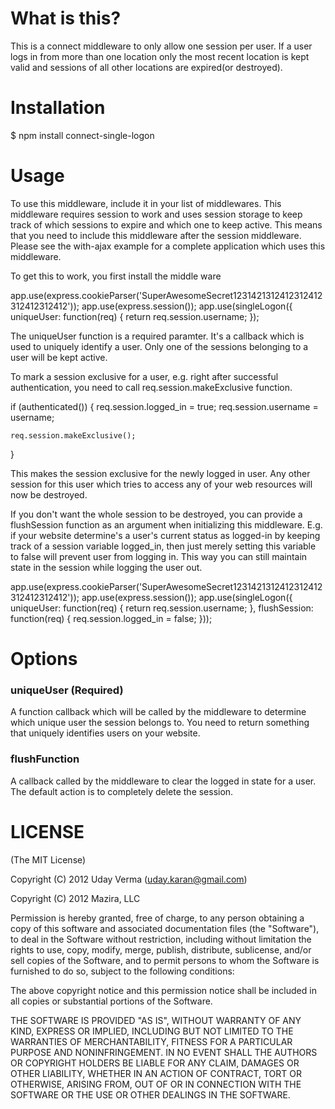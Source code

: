 # What is this?

This is a connect middleware to only allow one session per user.  If a user logs in from more than one location only the most recent location is kept valid and sessions of all other locations are expired(or destroyed).

# Installation

  $ npm install connect-single-logon

# Usage

To use this middleware, include it in your list of middlewares.  This middleware requires session to work and uses session storage to keep track of which sessions to expire and which one to keep active.  This means that you need to include this middleware after the session middleware.  Please see the with-ajax example for a complete application which uses this middleware.

To get this to work, you first install the middle ware

  app.use(express.cookieParser('SuperAwesomeSecret1231421312412312412312412312412'));
  app.use(express.session());
  app.use(singleLogon({ uniqueUser: function(req) {
    return req.session.username;
  });

The uniqueUser function is a required paramter.  It's a callback which is used to uniquely identify a user.  Only one of the sessions
belonging to a user will be kept active.

To mark a session exclusive for a user, e.g. right after successful authentication, you need to call req.session.makeExclusive function.

  if (authenticated()) {
    req.session.logged_in = true;
    req.session.username = username;

    req.session.makeExclusive();
  }

This makes the session exclusive for the newly logged in user.  Any other session for this user which tries to access any of your web resources will now be destroyed.  

If you don't want the whole session to be destroyed, you can provide a flushSession function as an argument when initializing this middleware. E.g. if your website determine's a user's current status as logged-in by keeping track of a session variable logged_in, then just merely setting this variable to false will prevent user from logging in.  This way you can still maintain state in the session while logging the user out.

  app.use(express.cookieParser('SuperAwesomeSecret1231421312412312412312412312412'));
  app.use(express.session());
  app.use(singleLogon({ 
    uniqueUser: function(req) {
      return req.session.username;
    },
    flushSession: function(req) {
      req.session.logged_in = false;
    }));

# Options

### uniqueUser (Required)
A function callback which will be called by the middleware to determine which unique user the session belongs to.  You need to return something that uniquely identifies users on your website.

### flushFunction
A callback called by the middleware to clear the logged in state for a user.  The default action is to completely delete the session.

# LICENSE
(The MIT License)

Copyright (C) 2012 Uday Verma (uday.karan@gmail.com)

Copyright (C) 2012 Mazira, LLC

Permission is hereby granted, free of charge, to any person obtaining a copy of this software and associated documentation files (the "Software"), to deal in the Software without restriction, including without limitation the rights to use, copy, modify, merge, publish, distribute, sublicense, and/or sell copies of the Software, and to permit persons to whom the Software is furnished to do so, subject to the following conditions:

The above copyright notice and this permission notice shall be included in all copies or substantial portions of the Software.

THE SOFTWARE IS PROVIDED "AS IS", WITHOUT WARRANTY OF ANY KIND, EXPRESS OR IMPLIED, INCLUDING BUT NOT LIMITED TO THE WARRANTIES OF MERCHANTABILITY, FITNESS FOR A PARTICULAR PURPOSE AND NONINFRINGEMENT. IN NO EVENT SHALL THE AUTHORS OR COPYRIGHT HOLDERS BE LIABLE FOR ANY CLAIM, DAMAGES OR OTHER LIABILITY, WHETHER IN AN ACTION OF CONTRACT, TORT OR OTHERWISE, ARISING FROM, OUT OF OR IN CONNECTION WITH THE SOFTWARE OR THE USE OR OTHER DEALINGS IN THE SOFTWARE.
